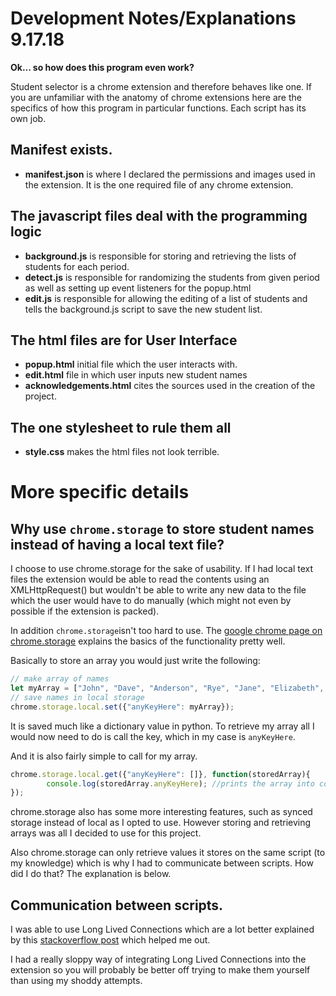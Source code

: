 
# Development Notes/Explanations      9.17.18

**Ok... so how does this program even work?**

Student selector is a chrome extension and therefore behaves like one.  If you are unfamiliar with the anatomy of chrome extensions here are the specifics of how this program in particular functions.  Each script has its own job.
## Manifest exists.
* **manifest.json** is where I declared the permissions and images used in the extension.  It is the one required file of any chrome extension.

## The javascript files deal with the programming logic

* **background.js** is responsible for storing and retrieving the lists of students for each period.
* **detect.js** is responsible for randomizing the students from given period as well as setting up event listeners for the popup.html
* **edit.js** is responsible for allowing the editing of a list of students and tells the background.js script to save the new student list.

## The html files are for User Interface

* **popup.html** initial file which the user interacts with.
* **edit.html** file in which user inputs new student names
* **acknowledgements.html** cites the sources used in the creation of the project.

## The one stylesheet to rule them all

* **style.css** makes the html files not look terrible.


# More specific details

## Why use ```chrome.storage``` to store student names instead of having a local text file?

I choose to use chrome.storage for the sake of usability.  If I had local text files the extension would be able to read the contents using an XMLHttpRequest() but wouldn't be able to write any new data to the file which the user would have to do manually (which might not even by possible if the extension is packed).

In addition ```chrome.storage```isn't too hard to use.  The [google chrome page on chrome.storage](https://developer.chrome.com/extensions/storage) explains the basics of the functionality pretty well.  

Basically to store an array you would just write the following:
```javascript
// make array of names
let myArray = ["John", "Dave", "Anderson", "Rye", "Jane", "Elizabeth", "Mr. Darcy"];
// save names in local storage
chrome.storage.local.set({"anyKeyHere": myArray});
```
It is saved much like a dictionary value in python.  To retrieve my array all I would now need to do is call the key, which in my case is ``` anyKeyHere ```.

And it is also fairly simple to call for my array.
```javascript
chrome.storage.local.get({"anyKeyHere": []}, function(storedArray){
		console.log(storedArray.anyKeyHere); //prints the array into console
});

```
chrome.storage also has some more interesting features, such as synced storage instead of local as I opted to use.  However storing and retrieving arrays was all I decided to use for this project.

Also chrome.storage can only retrieve values it stores on the same script (to my knowledge) which is why I had to communicate between scripts.  How did I do that?  The explanation is below.

## Communication between scripts.

I was able to use Long Lived Connections which are a lot better explained by this [stackoverflow post](https://stackoverflow.com/questions/13546778/how-to-communicate-between-popup-js-and-background-js-in-chrome-extension) which helped me out.

I had a really sloppy way of integrating Long Lived Connections into the extension so you will probably be better off trying to make them yourself than using my shoddy attempts.






